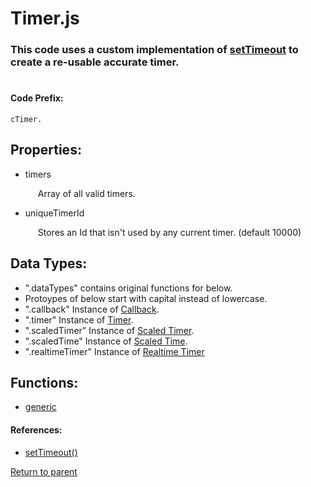 # Timer.js
### This code uses a custom implementation of [setTimeout](#settimeout) to create a re-usable accurate timer.
#

#### Code Prefix:
    cTimer.  

<h2> Properties: </h2>

* <a name="timerlist"/> timers <p style="padding-left: 20px;"> Array of all valid timers. </p>

* <a name="uniquetimerid"/> uniqueTimerId <p style="padding-left: 20px;"> Stores an Id that isn't used by any current timer. (default 10000) </p>


<h2> Data Types: </h2>

* ".dataTypes" contains original functions for below.
* Protoypes of below start with capital instead of lowercase.
* ".callback" Instance of [Callback](./Markdowns/callback.md).
* ".timer" Instance of [Timer](./Markdowns/baseTimer.md).
* ".scaledTimer" Instance of [Scaled Timer](./Markdowns/scaledTimer.md).
* ".scaledTime" Instance of [Scaled Time](./Markdowns/scaledTime.md).
* ".realtimeTimer" Instance of [Realtime Timer](./Markdowns/realtimeTimer.md)

<h2> Functions: </h2>

* [generic](./Markdowns/generic.md)

#### References: 
 * <a name="settimeout"/> [setTimeout()](https://developer.mozilla.org/en-US/docs/Web/API/WindowOrWorkerGlobalScope/setTimeout)
  
[Return to parent](/README.md)